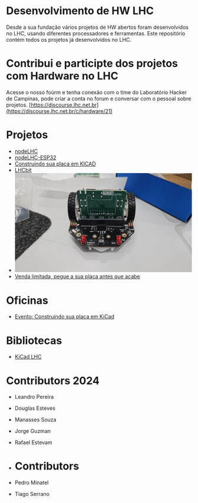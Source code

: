# Desenvolvimento de HW LHC
Desde a sua fundação vários projetos de HW abertos foram desenvolvidos no LHC, usando diferentes processadores e ferramentas.
Este repositório contém todos os projetos já desenvolvidos no LHC.

# Contribui e participte dos projetos com Hardware no LHC
Acesse o nosso foúrm e tenha conexão com o time do Laboratório Hacker de Campinas, pode criar a conta no forum e conversar com o pessoal sobre projetos. [https://discourse.lhc.net.br](https://discourse.lhc.net.br/c/hardware/21)
 
# Projetos
- [nodeLHC](https://github.com/lhc/Hardware/tree/main/nodeLHC)
- [nodeLHC-ESP32](https://github.com/lhc/Hardware/tree/main/nodeLHC-ESP32)
- [Construindo sua placa em KICAD](https://github.com/lhc/Hardware/tree/main/Oficinas/monte-sua-placa-kicad)
- [LHCbit](https://github.com/lhc/Hardware/tree/main/LHCbit)
- ![LHCbit](/LHCbit/Imagens/pcb-LHCbit-00.jpeg)
- [Venda limitada, pegue a sua placa antes que acabe](https://forms.gle/h3qhtFoRbykofKP68)

# Oficinas
- [Evento: Construindo sua placa em KiCad](https://github.com/lhc/Hardware/tree/main/Oficinas/monte-sua-placa-kicad)

# Bibliotecas
- [KiCad LHC](https://github.com/lhc/Hardware/tree/main/Libraries/lhc_kicad_library)

# Contributors 2024
- Leandro Pereira
- Douglas Esteves
- Manasses Souza
- Jorge Guzman
- Rafael Estevam

- # Contributors
- Pedro Minatel
- Tiago Serrano
